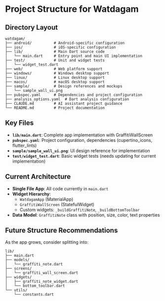 # Project Structure for Watdagam

## Directory Layout
```
watdagam/
├── android/          # Android-specific configuration
├── ios/              # iOS-specific configuration  
├── lib/              # Main Dart source code
│   └── main.dart     # Entry point and main UI implementation
├── test/             # Unit and widget tests
│   └── widget_test.dart
├── web/              # Web platform support
├── windows/          # Windows desktop support
├── linux/            # Linux desktop support
├── macos/            # macOS desktop support
├── sample/           # Design references and mockups
│   └── sample_wall_ui.png
├── pubspec.yaml      # Dependencies and project configuration
├── analysis_options.yaml  # Dart analysis configuration
├── CLAUDE.md         # AI assistant project guidance
└── README.md         # Project documentation
```

## Key Files
- **`lib/main.dart`**: Complete app implementation with GraffitiWallScreen
- **`pubspec.yaml`**: Project configuration, dependencies (cupertino_icons, flutter_lints)
- **`sample/sample_wall_ui.png`**: UI design reference for implementation
- **`test/widget_test.dart`**: Basic widget tests (needs updating for current implementation)

## Current Architecture
- **Single File App**: All code currently in `main.dart`
- **Widget Hierarchy**: 
  - `WatdagamApp` (MaterialApp)
  - `GraffitiWallScreen` (StatefulWidget)
  - Custom widgets: `_buildGraffitiNote`, `_buildBottomToolbar`
- **Data Model**: `GraffitiNote` class with position, size, color, text properties

## Future Structure Recommendations
As the app grows, consider splitting into:
```
lib/
├── main.dart
├── models/
│   └── graffiti_note.dart
├── screens/
│   └── graffiti_wall_screen.dart
├── widgets/
│   ├── graffiti_note_widget.dart
│   └── bottom_toolbar.dart
└── utils/
    └── constants.dart
```